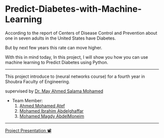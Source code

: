 # Predict-Diabetes-with-Machine-Learning

According to the report of Centers of Disease Control and Prevention about one in seven adults in the United States have Diabetes. 

But by next few years this rate can move higher. 

With this in mind today, In this project, I will show you how you can use machine learning to Predict Diabetes using Python.

---

This project introduce to (neural networks course) for a fourth year in Shoubra Faculty of Engineering. 

supervised by [Dr. May Ahmed Salama Mohamed](https://bu.edu.eg/staff/maymohamed3)
- Team Member:
    1. [Ahmed Mohamed Atef](https://www.facebook.com/ahmed.m.atef.1610/)
    2. [Mohamed Ibrahim Abdelghaffar](https://www.facebook.com/100002370430852)
    3. [Mohamed Magdy AbdelMoneim](https://www.facebook.com/deco.mohamed.75)


---

[Project Presentation 📽️](https://docs.google.com/presentation/d/1XmbMf8zf_zui8ABDKjoeXePuB0JZEFArA_45YLeElOk/edit?usp=sharing)